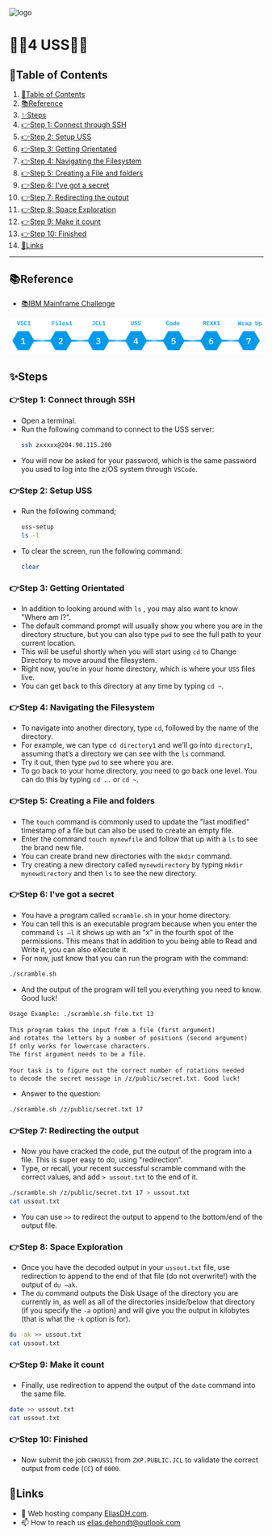 ![logo](https://eliasdh.com/assets/media/images/logo-github.png)
# 💙🤍4 USS🤍💙

## 📘Table of Contents

1. [📘Table of Contents](#📘table-of-contents)
2. [📚Reference](#📚reference)
3. [✨Steps](#✨steps)
  1. [👉Step 1: Connect through SSH](#👉step-1-connect-through-ssh)
  2. [👉Step 2: Setup USS](#👉step-2-setup-uss)
  3. [👉Step 3: Getting Orientated](#👉step-3-getting-orientated)
  4. [👉Step 4: Navigating the Filesystem](#👉step-4-navigating-the-filesystem)
  5. [👉Step 5: Creating a File and folders](#👉step-5-creating-a-file-and-folders)
  6. [👉Step 6: I've got a secret](#👉step-6-ive-got-a-secret)
  7. [👉Step 7: Redirecting the output](#👉step-7-redirecting-the-output)
  8. [👉Step 8: Space Exploration](#👉step-8-space-exploration)
  9. [👉Step 9: Make it count](#👉step-9-make-it-count)
  10. [👉Step 10: Finished](#👉step-10-finished)
4. [🔗Links](#🔗links)

---

## 📚Reference

- [📚IBM Mainframe Challenge](https://ibmzxplore-static.s3.eu-gb.cloud-object-storage.appdomain.cloud/USS1.pdf)

![IBM Fundamentals](/Images/IBM-Fundamentals.png)

## ✨Steps

### 👉Step 1: Connect through SSH

- Open a terminal.
- Run the following command to connect to the USS server:
  ```bash
  ssh zxxxxx@204.90.115.200
  ```
- You will now be asked for your password, which is the same password you used to log into the z/OS system through `VSCode`.

### 👉Step 2: Setup USS

- Run the following command;
  ```bash
  uss-setup
  ls -l
  ```

- To clear the screen, run the following command:
  ```bash
  clear
  ```

### 👉Step 3: Getting Orientated

- In addition to looking around with `ls` , you may also want to know "Where am I?".
- The default command prompt will usually show you where you are in the directory structure, but you can also type `pwd` to see the full path to your current location.
-  This will be useful shortly when you will start using `cd` to Change Directory to move around the filesystem.
- Right now, you’re in your home directory, which is where your `USS` files live.
- You can get back to this directory at any time by typing `cd ~`.

### 👉Step 4: Navigating the Filesystem

- To navigate into another directory, type `cd`, followed by the name of the directory.
- For example, we can type `cd directory1` and we’ll go into `directory1`, assuming that’s a directory we can see with the `ls` command.
- Try it out, then type `pwd` to see where you are.
- To go back to your home directory, you need to go back one level. You can do this by typing `cd ..` or `cd ~`.

### 👉Step 5: Creating a File and folders

- The `touch` command is commonly used to update the "last modified" timestamp of a file but can also be used to create an empty file.
- Enter the command `touch mynewfile` and follow that up with a `ls` to see the brand new file.
- You can create brand new directories with the `mkdir` command.
- Try creating a new directory called `mynewdirectory` by typing `mkdir mynewdirectory` and then `ls` to see the new directory.

### 👉Step 6: I've got a secret

- You have a program called `scramble.sh` in your home directory.
- You can tell this is an executable program because when you enter the command `ls –l` it shows up with an "x" in the fourth spot of the permissions. This means that in addition to you being able to Read and Write it, you can also eXecute it.
- For now, just know that you can run the program with the command:
```bash
./scramble.sh
```
- And the output of the program will tell you everything you need to know. Good luck!
```plaintext
Usage Example: ./scramble.sh file.txt 13

This program takes the input from a file (first argument)
and rotates the letters by a number of positions (second argument)
If only works for lowercase characters.
The first argument needs to be a file.

Your task is to figure out the correct number of rotations needed
to decode the secret message in /z/public/secret.txt. Good luck!
```
- Answer to the question:
```bash
./scramble.sh /z/public/secret.txt 17
```
### 👉Step 7: Redirecting the output

- Now you have cracked the code, put the output of the program into a file. This is super easy to do, using "redirection".
- Type, or recall, your recent successful scramble command with the correct values, and add `> ussout.txt` to the end of it.
```bash
./scramble.sh /z/public/secret.txt 17 > ussout.txt
cat ussout.txt
```
- You can use `>>` to redirect the output to append to the bottom/end of the output file.

### 👉Step 8: Space Exploration

- Once you have the decoded output in your `ussout.txt` file, use redirection to append to the end of that file (do not overwrite!) with the output of `du –ak`.
- The `du` command outputs the Disk Usage of the directory you are currently in, as well as all of the directories inside/below that directory (if you specify the `-a` option) and will give you the output in kilobytes (that is what the `-k` option is for).
```bash
du -ak >> ussout.txt
cat ussout.txt
```

### 👉Step 9: Make it count

- Finally, use redirection to append the output of the `date` command into the same file.
```bash
date >> ussout.txt
cat ussout.txt
```

### 👉Step 10: Finished

- Now submit the job `CHKUSS1` from `ZXP.PUBLIC.JCL` to validate the correct output from code (`CC`) of `0000`.

## 🔗Links
- 👯 Web hosting company [EliasDH.com](https://eliasdh.com).
- 📫 How to reach us elias.dehondt@outlook.com